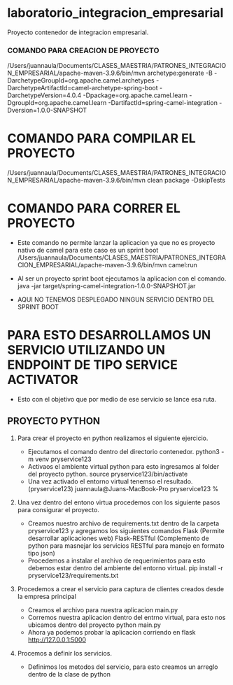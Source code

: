 # laboratorio_integracion_empresarial
Proyecto contenedor de integracion empresarial.
### COMANDO PARA CREACION DE PROYECTO
/Users/juannaula/Documents/CLASES_MAESTRIA/PATRONES_INTEGRACION_EMPRESARIAL/apache-maven-3.9.6/bin/mvn archetype:generate -B -DarchetypeGroupId=org.apache.camel.archetypes -DarchetypeArtifactId=camel-archetype-spring-boot -DarchetypeVersion=4.0.4 -Dpackage=org.apache.camel.learn -DgroupId=org.apache.camel.learn -DartifactId=spring-camel-integration -Dversion=1.0.0-SNAPSHOT

# COMANDO PARA COMPILAR EL PROYECTO
/Users/juannaula/Documents/CLASES_MAESTRIA/PATRONES_INTEGRACION_EMPRESARIAL/apache-maven-3.9.6/bin/mvn clean package -DskipTests

# COMANDO PARA CORRER EL PROYECTO
- Este comando no permite lanzar la aplicacion ya que no es proyecto nativo de camel para este caso es un sprint boot
/Users/juannaula/Documents/CLASES_MAESTRIA/PATRONES_INTEGRACION_EMPRESARIAL/apache-maven-3.9.6/bin/mvn camel:run

- Al ser un proyecto sprint boot ejecutamos la aplicacion con el comando.
    java -jar target/spring-camel-integration-1.0.0-SNAPSHOT.jar
- AQUI NO TENEMOS DESPLEGADO NINGUN SERVICIO DENTRO DEL SPRINT BOOT 
# PARA ESTO DESARROLLAMOS UN SERVICIO UTILIZANDO UN ENDPOINT DE TIPO SERVICE ACTIVATOR
- Esto con el objetivo que por medio de ese servicio se lance esa ruta.

## PROYECTO PYTHON
1. Para crear el proyecto en python realizamos el siguiente ejercicio.
    - Ejecutamos el comando dentro del directorio contenedor.
        python3 -m venv pryservice123
    - Activaos el ambiente virtual python para esto ingresamos al folder del proyecto python.
        source pryservice123/bin/activate
    - Una vez activado el entorno virtual tenemso el resultado.
        (pryservice123) juannaula@Juans-MacBook-Pro pryservice123 % 
2. Una vez dentro del entono virtua procedemos con los siguiente pasos para consigurar el proyecto.
    - Creamos nuestro archivo de requirements.txt dentro de la carpeta pryservice123 y agregamos los siguientes comandos 
        Flask           (Permite desarrollar aplicaciones web)
        Flask-RESTful   (Complemento de python para masnejar los servicios  RESTful para manejo en formato tipo json)
    - Procedemos a instalar el archivo de requerimientos para esto debemos estar dentro del ambiente del entorno virtual.
        pip install -r pryservice123/requirements.txt

3. Procedemos a crear el servicio para captura de clientes creados desde la empresa principal
    - Creamos el archivo para nuestra aplicacion main.py
    - Corremos nuestra aplicacion dentro del entrno virtual, para esto nos ubicamos dentro del proyecto
        python main.py 
    - Ahora ya podemos probar la aplicacion corriendo en flask
        http://127.0.0.1:5000
4. Procemos a definir los servicios.
    - Definimos los metodos del servicio, para esto creamos un arreglo dentro de la clase de python
